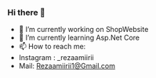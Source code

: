 ### Hi there 👋
- 🔭 I’m currently working on ShopWebsite
- 🌱 I’m currently learning Asp.Net Core 
- 📫 How to reach me: 
- Instagram : _rezaamiirii
- Mail: Rezaamiirii1@Gmail.com
<!--
**rezaamiirii/rezaamiirii** is a ✨ _special_ ✨ repository because its `README.md` (this file) appears on your GitHub profile.

Here are some ideas to get you started:

- 🔭 I’m currently working on SchoolWebsiteProject
- 🌱 I’m currently learning Asp.Net Core 
- 👯 I’m looking to collaborate on ...
- 🤔 I’m looking for help with ...
- 💬 Ask me about ...
- 📫 How to reach me: 
Instagram : @_rezaamiirii
- 😄 Pronouns: ...
- ⚡ Fun fact: ...
-->
